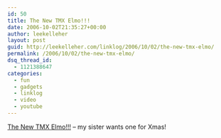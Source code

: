 ```yaml
---
id: 50
title: The New TMX Elmo!!!
date: 2006-10-02T21:35:27+00:00
author: leekelleher
layout: post
guid: http://leekelleher.com/linklog/2006/10/02/the-new-tmx-elmo/
permalink: /2006/10/02/the-new-tmx-elmo/
dsq_thread_id:
  - 1121388647
categories:
  - fun
  - gadgets
  - linklog
  - video
  - youtube
---
```

[The New TMX Elmo!!!](http://www.youtube.com/watch?v=Ui5v3APjmp8) &#8211; my sister wants one for Xmas!